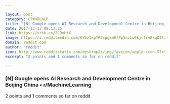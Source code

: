 ```yaml
---

layout: post
category: C7WHBLNLR
title: "[N] Google opens AI Research and Development Centre in Beijing China • r/MachineLearning"
date: 2017-12-13 08:13:25
link: https://vrhk.co/2C9mHtX
image: https://i.redditmedia.com/6Ybz3xpYR2cpgxmEfPp5nzLw9kjclrvBkqD4FJ2iMCI.jpg?w=320&s=c9b6d31d8d9bac580c4d90a479bc8561
domain: reddit.com
author: "reddit"
icon: http://www.redditstatic.com/desktop2x/img/favicon/apple-icon-57x57.png
excerpt: "2 points and 1 comments so far on reddit"

---
```


### [N] Google opens AI Research and Development Centre in Beijing China • r/MachineLearning

2 points and 1 comments so far on reddit